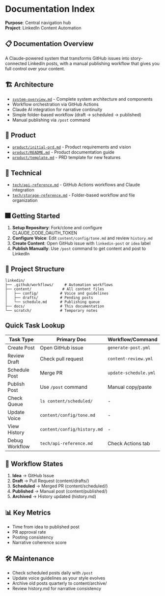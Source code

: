 # Documentation Index

**Purpose**: Central navigation hub  
**Project**: LinkedIn Content Automation

## 📋 Documentation Overview

A Claude-powered system that transforms GitHub issues into story-connected LinkedIn posts, with a manual publishing workflow that gives you full control over your content.

## 🏗️ Architecture
- [`system-overview.md`](system-overview.md) - Complete system architecture and components
- Workflow orchestration via GitHub Actions
- Claude AI integration for narrative continuity
- Simple folder-based workflow (draft → scheduled → published)
- Manual publishing via `/post` command

## 📁 Product
- [`product/initial-prd.md`](product/initial-prd.md) - Product requirements and vision
- [`product/README.md`](product/README.md) - Product documentation guide
- [`product/template.md`](product/template.md) - PRD template for new features

## 🔧 Technical
- [`tech/api-reference.md`](tech/api-reference.md) - GitHub Actions workflows and Claude integration
- [`tech/storage-reference.md`](tech/storage-reference.md) - Folder-based workflow and file organization

## 🎆 Getting Started

1. **Setup Repository**: Fork/clone and configure CLAUDE_CODE_OAUTH_TOKEN
2. **Configure Voice**: Edit `content/config/tone.md` and review `history.md`
3. **Create Content**: Open GitHub issue with `linkedin-post` or `idea` label
4. **Publish Manually**: Use `/post` command to get content and post to LinkedIn

## 📂 Project Structure

```
linkedin/
├── .github/workflows/     # Automation workflows
├── content/              # All content files
│   ├── config/          # Voice and guidelines
│   ├── drafts/          # Pending posts
│   └── schedule.md      # Publishing queue
├── docs/                # This documentation
└── scratch/             # Temporary notes
```

## Quick Task Lookup

| Task Type | Primary Doc | Workflow/Command |
|-----------|------------|------------------|
| Create Post | Open GitHub issue | `generate-post.yml` |
| Review Draft | Check pull request | `content-review.yml` |
| Schedule Post | Merge PR | `update-schedule.yml` |
| Publish Post | Use `/post` command | Manual copy/paste |
| Check Queue | `ls content/scheduled/` | - |
| Update Voice | `content/config/tone.md` | - |
| View History | `content/config/history.md` | - |
| Debug Workflow | `tech/api-reference.md` | Check Actions tab |

## 🔄 Workflow States

1. **Idea** → GitHub Issue
2. **Draft** → Pull Request (content/drafts/)
3. **Scheduled** → Merged PR (content/scheduled/)
4. **Published** → Manual post (content/published/)
5. **Archived** → History updated (history.md)

## 📊 Key Metrics

- Time from idea to published post
- PR approval rate
- Posting consistency
- Narrative coherence score

## 🛠️ Maintenance

- Check scheduled posts daily with `/post`
- Update voice guidelines as your style evolves
- Archive old posts quarterly to content/archive/
- Review history.md for narrative consistency